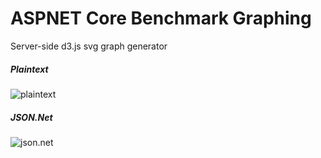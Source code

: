# ASPNET Core Benchmark Graphing
Server-side d3.js svg graph generator

##### Plaintext
![plaintext](http://d3renderer.azurewebsites.net/plaintext/v4?src=1)

##### JSON.Net
![json.net](http://d3renderer.azurewebsites.net/json/v3?src=1)
